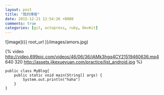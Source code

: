 ```yaml
---
layout: post
title: "我的博客"
date: 2015-12-21 12:54:26 +0800
comments: true
categories: [git, octopress, ruby, DevKit]
---
```


![image]({{ root_url }}/images/amors.jpg)

{% video http://video.699pic.com/videos/46/06/36/jAMk3hgq4CY21519460636.mp4 640 320 http://assets.jikexueyuan.com/practice/list_android.jpg %}


```
public class MyBlog{
	public static void main(String[] args) {
		System.out.println("haha")
	}
}
```
